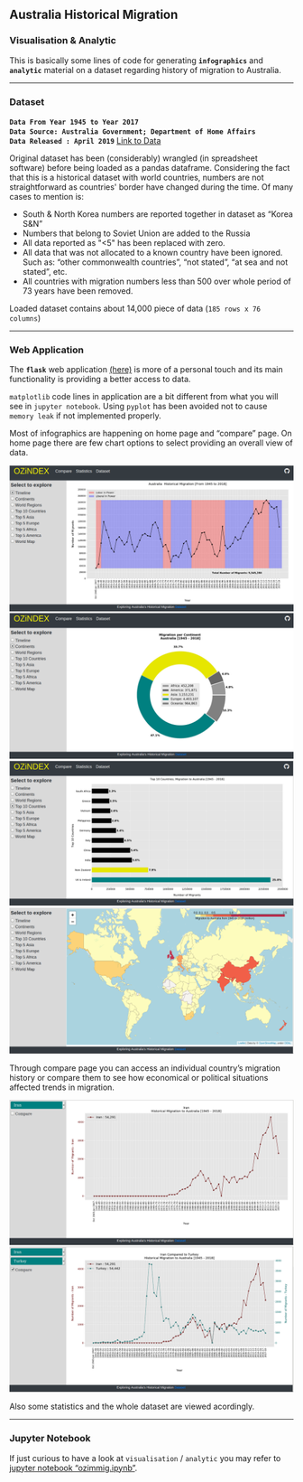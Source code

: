 ## Australia Historical Migration
### Visualisation & Analytic

This is basically some lines of code for generating **`infographics`** and **`analytic`** material on a dataset regarding history of migration to Australia.

---

### Dataset

**`Data From Year 1945 to Year 2017`**  
**`Data Source: Australia Government; Department of Home Affairs`**  
**`Data Released : April 2019`**
[Link to Data](https://www.homeaffairs.gov.au/research-and-statistics/statistics/visa-statistics/live/historical-migration)

Original dataset has been (considerably) wrangled (in spreadsheet software) before being loaded as a pandas dataframe. Considering the fact that this is a historical dataset with world countries, numbers are not straightforward as countries' border have changed during the time. Of many cases to mention is:  
* South & North Korea numbers are reported together in dataset as “Korea S&N”
* Numbers that belong to Soviet Union are added to the Russia
* All data reported as "<5" has been replaced with zero.
* All data that was not allocated to a known country have been ignored. Such as: “other commonwealth countries”, “not stated”, “at sea and not stated”, etc.
* All countries with migration numbers less than 500 over whole period of 73 years have been removed.

Loaded dataset contains about 14,000 piece of data (`185 rows x 76 columns`)

---

### Web Application

The **`flask`** web application [(here)](https://github.com/SAKiiMA/OZiNDEX/tree/master/app) is more of a personal touch and its main functionality is providing a better access to data.  

`matplotlib` code lines in application are a bit different from what you will see in `jupyter notebook`. Using `pyplot` has been avoided not to cause `memory leak` if not implemented properly.

Most of infographics are happening on home page and “compare” page. On home page there are few chart options to select providing an overall view of data.

![](README/timeline.png)
![](README/continents.png)
![](README/topcountries.png)
![](README/worldmap.png)

Through compare page you can access an individual country’s migration history or compare them to see how economical or political situations affected trends in migration.

![](README/iran.png)
![](README/turkey.png)

Also some statistics and the whole dataset are viewed acordingly.


---

### Jupyter Notebook

If just curious to have a look at `visualisation` / `analytic` you may refer to [jupyter notebook “ozimmig.ipynb”](https://github.com/SAKiiMA/OZiNDEX/blob/master/ozimmig.ipynb).
